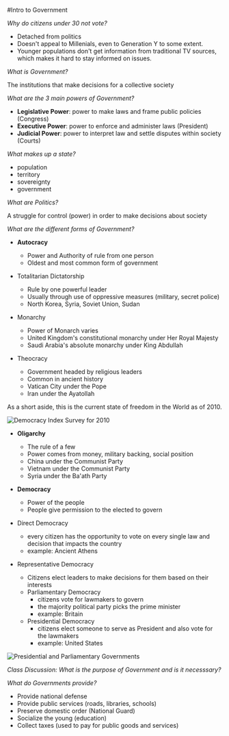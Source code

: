 #Intro to Government

*Why do citizens under 30 not vote?*

*   Detached from politics
*   Doesn't appeal to Millenials, even to Generation Y to some extent.
*   Younger populations don't get information from traditional TV 
    sources, which makes it hard to stay informed on issues.

*What is Government?*
    
The institutions that make decisions for a collective society

*What are the 3 main powers of Government?*

*   **Legislative Power**: power to make laws and frame public policies (Congress)
*   **Executive Power**: power to enforce and administer laws (President)
*   **Judicial Power**: power to interpret law and settle disputes within society (Courts)

*What makes up a state?*

*   population
*   territory
*   sovereignty
*   government

*What are Politics?*

A struggle for control (power) in order to make decisions about society

*What are the different forms of Government?*

*   **Autocracy**
    -   Power and Authority of rule from one person
    -   Oldest and most common form of government

*   Totalitarian Dictatorship
    -   Rule by one powerful leader
    -   Usually through use of oppressive measures (military, secret police)
    -   North Korea, Syria, Soviet Union, Sudan

*   Monarchy
    -   Power of Monarch varies
    -   United Kingdom's constitutional monarchy under Her Royal Majesty
    -   Saudi Arabia's absolute monarchy under King Abdullah

*   Theocracy
    -   Government headed by religious leaders
    -   Common in ancient history
    -   Vatican City under the Pope
    -   Iran under the Ayatollah



As a short aside, this is the current state of freedom in the World as of 2010.

![Democracy Index Survey for 2010](https://upload.wikimedia.org/wikipedia/commons/d/d7/EIU_Democracy_Index_2014_green_and_red.png)

*   **Oligarchy**
    -   The rule of a few
    -   Power comes from money, military backing, social position
    -   China under the Communist Party
    -   Vietnam under the Communist Party
    -   Syria under the Ba'ath Party

*   **Democracy**
    -   Power of the people
    -   People give permission to the elected to govern

*   Direct Democracy
    -   every citizen has the opportunity to vote on every single law and decision that impacts the country
    -   example: Ancient Athens

*   Representative Democracy
    -   Citizens elect leaders to make decisions for them based on their interests
    -   Parliamentary Democracy
        +   citizens vote for lawmakers to govern
        +   the majority political party picks the prime minister
        +   example: Britain
    -   Presidential Democracy
        +   citizens elect someone to serve as President and also vote for the lawmakers
        +   example: United States


![Presidential and Parliamentary Governments](http://image.slidesharecdn.com/constippt-140413073137-phpapp02/95/difference-between-parliamentary-govt-and-presidential-govt-15-638.jpg?cb=1397391384)

*Class Discussion: What is the purpose of Government and is it necesssary?*

*What do Governments provide?*

*   Provide national defense
*   Provide public services (roads, libraries, schools)
*   Preserve domestic order (National Guard)
*   Socialize the young (education)
*   Collect taxes (used to pay for public goods and services)
